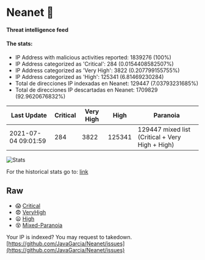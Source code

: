 # Neanet :hocho:
#### Threat intelligence feed
#### The stats:

- IP Address with malicious activities reported: 1839276 (100%)
- IP Address categorized as 'Critical':  284 (0.0154408582507%)
- IP Address categorized as 'Very High':  3822 (0.207799155755%)
- IP Address categorized as 'High':  125341 (6.81469230284)
- Total de direcciones IP indexadas en Neanet:  129447 (7.03793231685%)
- Total de direcciones IP descartadas en Neanet:  1709829 (92.9620676832%)

| Last Update | Critical | Very High | High | Paranoia |
| --- | --- | --- | --- | --- |
| 2021-07-04 09:01:59 | 284 | 3822 | 125341 | 129447 mixed list (Critical + Very High + High)|

![Stats](https://docs.google.com/spreadsheets/d/e/2PACX-1vSnaNMIXVabIpDJjufMlzH7poXnshF3mgd8Is1g9ytUEzVsP5my4Trn8f-xkoLLQ38xpL3HtmUexLo6/pubchart?oid=501124687&format=image)

For the historical stats go to: [link](/stats.csv)
## Raw
- :scream: [Critical](https://raw.githubusercontent.com/JavaGarcia/Neanet/master/blacklists/neanet_critical.txt)
- :fearful: [VeryHigh](https://raw.githubusercontent.com/JavaGarcia/Neanet/master/blacklists/neanet_veryHigh.txtt)
- :frowning: [High](https://raw.githubusercontent.com/JavaGarcia/Neanet/master/blacklists/neanet_high.txt)
- :dizzy_face: [Mixed-Paranoia](https://raw.githubusercontent.com/JavaGarcia/Neanet/master/blacklists/neanet_all.txt)


Your IP is indexed? You may request to takedown. [https://github.com/JavaGarcia/Neanet/issues](https://github.com/JavaGarcia/Neanet/issues)


























































































































































































































































































































































































































































































































































































































































































































































































































































































































































































































































































































































































































































































































































































































































































































































































































































































































































































































































































































































































































































































































































































































































































































































































































































































































































































































































































































































































































































































































































































































































































































































































































































































































































































































































































































































































































































































































































































































































































































































































































































































































































































































































































































































































































































































































































































































































































































































































































































































































































































































































































































































































































































































































































































































































































































































































































































































































































































































































































































































































































































































































































































































































































































































































































































































































































































































































































































































































































































































































































































































































































































































































































































































































































































































































































































































































